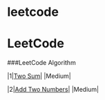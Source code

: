 # leetcode
LeetCode
========

###LeetCode Algorithm



|1|[Two Sum](https://oj.leetcode.com/problems/two-sum/)| |Medium|

|2|[Add Two Numbers](https://oj.leetcode.com/problems/add-two-numbers/)| |Medium|
